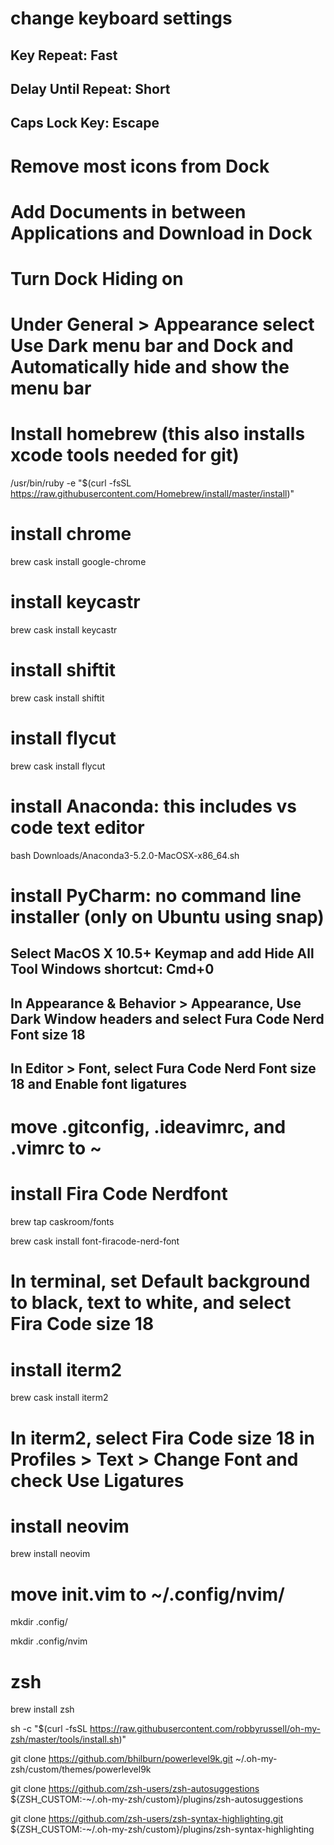 # change keyboard settings 
## Key Repeat: Fast
## Delay Until Repeat: Short
## Caps Lock Key: Escape
# Remove most icons from Dock
# Add Documents in between Applications and Download in Dock
# Turn Dock Hiding on
# Under General > Appearance select Use Dark menu bar and Dock and Automatically hide and show the menu bar

# Install homebrew (this also installs xcode tools needed for git)
/usr/bin/ruby -e "$(curl -fsSL https://raw.githubusercontent.com/Homebrew/install/master/install)"

# install chrome
brew cask install google-chrome

# install keycastr
brew cask install keycastr

# install shiftit
brew cask install shiftit

# install flycut
brew cask install flycut

# install Anaconda: this includes vs code text editor
bash Downloads/Anaconda3-5.2.0-MacOSX-x86_64.sh

# install PyCharm: no command line installer (only on Ubuntu using snap)
## Select MacOS X 10.5+ Keymap and add Hide All Tool Windows shortcut: Cmd+0
## In Appearance & Behavior > Appearance, Use Dark Window headers and select Fura Code Nerd Font size 18
## In Editor > Font, select Fura Code Nerd Font size 18 and Enable font ligatures

# move .gitconfig, .ideavimrc, and .vimrc to ~

# install Fira Code Nerdfont
brew tap caskroom/fonts

brew cask install font-firacode-nerd-font

# In terminal, set Default background to black, text to white, and select Fira Code size 18

# install iterm2
brew cask install iterm2

# In iterm2, select Fira Code size 18 in Profiles > Text > Change Font and check Use Ligatures

# install neovim
brew install neovim

# move init.vim to ~/.config/nvim/
mkdir .config/

mkdir .config/nvim


# zsh
brew install zsh

sh -c "$(curl -fsSL https://raw.githubusercontent.com/robbyrussell/oh-my-zsh/master/tools/install.sh)"

git clone https://github.com/bhilburn/powerlevel9k.git ~/.oh-my-zsh/custom/themes/powerlevel9k

git clone https://github.com/zsh-users/zsh-autosuggestions ${ZSH_CUSTOM:-~/.oh-my-zsh/custom}/plugins/zsh-autosuggestions

git clone https://github.com/zsh-users/zsh-syntax-highlighting.git ${ZSH_CUSTOM:-~/.oh-my-zsh/custom}/plugins/zsh-syntax-highlighting
